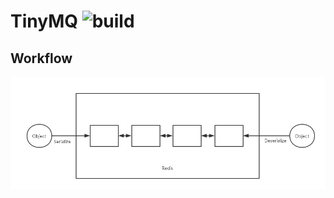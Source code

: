 # TinyMQ ![build](https://travis-ci.org/shildondu/tinyMQ.svg?branch=master)

## Workflow
![tinyMQ workflow png](static/tinyMQ.png)
